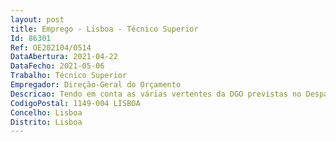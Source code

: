 ```yaml
--- 
layout: post
title: Emprego - Lisboa - Técnico Superior
Id: 86301
Ref: OE202104/0514
DataAbertura: 2021-04-22
DataFecho: 2021-05-06
Trabalho: Técnico Superior
Empregador: Direção-Geral do Orçamento
Descricao: Tendo em conta as várias vertentes da DGO previstas no Despacho n.º 2386 2013, de 12 de fevereiro e na Portaria n.º 432 C 2012, de31 de dezembro., o candidato irá desempenhar um conjunto de funções, pelo que é relevante a candidatura por parte de interessados que tenham experiências em alguma ou algumas das seguintes áreas Processo de planeamento orçamental e Quadro plurianual  Acompanhamento da execução orçamental  Produção de contributos para os processos de prestação de contas  Analise de processos e solicitações das entidades no âmbito da gestão orçamental ou que impliquem encargos orçamentais  Processo de planeamento financeiro e gestão dos recursos financeiros e patrimoniais  Processo de prestação de contas  Reporte de informação de execução orçamental  Gestão patrimonial e serviços administrativos e de pessoal.
CodigoPostal: 1149-004 LISBOA
Concelho: Lisboa
Distrito: Lisboa
--- 
```

